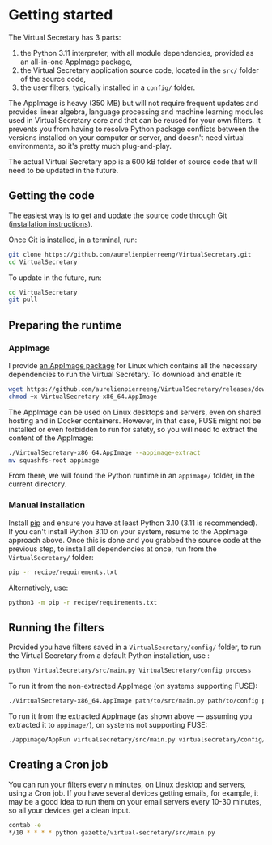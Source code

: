 # Getting started

The Virtual Secretary has 3 parts:

1. the Python 3.11 interpreter, with all module dependencies, provided as an all-in-one AppImage package,
2. the Virtual Secretary application source code, located in the `src/` folder of the source code,
3. the user filters, typically installed in a `config/` folder.

The AppImage is heavy (350 MB) but will not require frequent updates and provides linear algebra, language processing and machine learning modules used in Virtual Secretary core and that can be reused for your own filters. It prevents you from having to resolve Python package conflicts between the versions installed on your computer or server, and doesn't need virtual environments, so it's pretty much plug-and-play.

The actual Virtual Secretary app is a 600 kB folder of source code that will need to be updated in the future.

## Getting the code

The easiest way is to get and update the source code through Git ([installation instructions](https://git-scm.com/book/en/v2/Getting-Started-Installing-Git)).

Once Git is installed, in a terminal, run:

```bash
git clone https://github.com/aurelienpierreeng/VirtualSecretary.git
cd VirtualSecretary
```

To update in the future, run:

```bash
cd VirtualSecretary
git pull
```

## Preparing the runtime

### AppImage

I provide [an AppImage package](https://github.com/aurelienpierreeng/VirtualSecretary/releases/download/0.0.0/VirtualSecretary-x86_64.AppImage) for Linux which contains all the necessary dependencies to run the Virtual Secretary. To download and enable it:

```bash
wget https://github.com/aurelienpierreeng/VirtualSecretary/releases/download/0.0.0/VirtualSecretary-x86_64.AppImage
chmod +x VirtualSecretary-x86_64.AppImage
```

The AppImage can be used on Linux desktops and servers, even on shared hosting and in Docker containers. However, in that case, FUSE might not be installed or even forbidden to run for safety, so you will need to extract the content of the AppImage:

```bash
./VirtualSecretary-x86_64.AppImage --appimage-extract
mv squashfs-root appimage
```

From there, we will found the Python runtime in an `appimage/` folder, in the current directory.

### Manual installation

Install [pip](https://packaging.python.org/en/latest/tutorials/installing-packages/#ensure-pip-setuptools-and-wheel-are-up-to-date) and ensure you have at least Python 3.10 (3.11 is recommended). If you can't install Python 3.10 on your system, resume to the AppImage approach above. Once this is done and you grabbed the source code at the previous step, to install all dependencies at once, run from the `VirtualSecretary/` folder:

```bash
pip -r recipe/requirements.txt
```

Alternatively, use:

```bash
python3 -m pip -r recipe/requirements.txt
```

## Running the filters

Provided you have filters saved in a `VirtualSecretary/config/` folder, to run the Virtual Secretary from a default Python installation, use :

```bash
python VirtualSecretary/src/main.py VirtualSecretary/config process
```

To run it from the non-extracted AppImage (on systems supporting FUSE):

```bash
./VirtualSecretary-x86_64.AppImage path/to/src/main.py path/to/config process
```

To run it from the extracted AppImage (as shown above — assuming you extracted it to `appimage/`), on systems not supporting FUSE:

```bash
./appimage/AppRun virtualsecretary/src/main.py virtualsecretary/config/  process
```

## Creating a Cron job

You can run your filters every `n` minutes, on Linux desktop and servers, using a Cron job. If you have several devices getting emails, for example, it may be a good idea to run them on your email servers every 10-30 minutes, so all your devices get a clean input.

```bash
contab -e
*/10 * * * * python gazette/virtual-secretary/src/main.py
```
